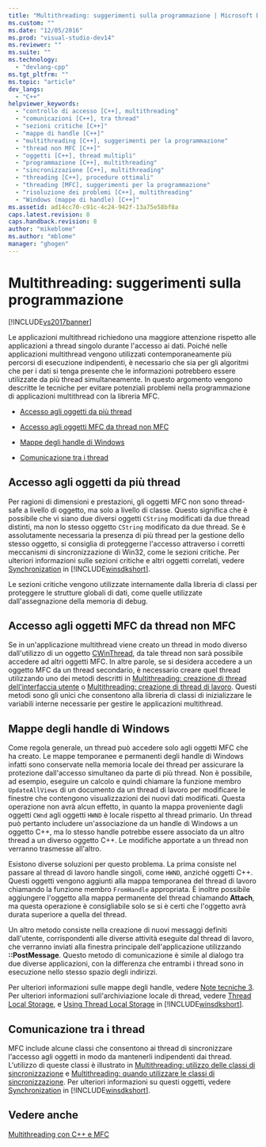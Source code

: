 ```yaml
---
title: "Multithreading: suggerimenti sulla programmazione | Microsoft Docs"
ms.custom: ""
ms.date: "12/05/2016"
ms.prod: "visual-studio-dev14"
ms.reviewer: ""
ms.suite: ""
ms.technology: 
  - "devlang-cpp"
ms.tgt_pltfrm: ""
ms.topic: "article"
dev_langs: 
  - "C++"
helpviewer_keywords: 
  - "controllo di accesso [C++], multithreading"
  - "comunicazioni [C++], tra thread"
  - "sezioni critiche [C++]"
  - "mappe di handle [C++]"
  - "multithreading [C++], suggerimenti per la programmazione"
  - "thread non MFC [C++]"
  - "oggetti [C++], thread multipli"
  - "programmazione [C++], multithreading"
  - "sincronizzazione [C++], multithreading"
  - "threading [C++], procedure ottimali"
  - "threading [MFC], suggerimenti per la programmazione"
  - "risoluzione dei problemi [C++], multithreading"
  - "Windows (mappe di handle) [C++]"
ms.assetid: ad14cc70-c91c-4c24-942f-13a75e58bf8a
caps.latest.revision: 8
caps.handback.revision: 8
author: "mikeblome"
ms.author: "mblome"
manager: "ghogen"
---
```

# Multithreading: suggerimenti sulla programmazione
[!INCLUDE[vs2017banner](../assembler/inline/includes/vs2017banner.md)]

Le applicazioni multithread richiedono una maggiore attenzione rispetto alle applicazioni a thread singolo durante l'accesso ai dati.  Poiché nelle applicazioni multithread vengono utilizzati contemporaneamente più percorsi di esecuzione indipendenti, è necessario che sia per gli algoritmi che per i dati si tenga presente che le informazioni potrebbero essere utilizzate da più thread simultaneamente.  In questo argomento vengono descritte le tecniche per evitare potenziali problemi nella programmazione di applicazioni multithread con la libreria MFC.  
  
-   [Accesso agli oggetti da più thread](#_core_accessing_objects_from_multiple_threads)  
  
-   [Accesso agli oggetti MFC da thread non MFC](#_core_accessing_mfc_objects_from_non.2d.mfc_threads)  
  
-   [Mappe degli handle di Windows](#_core_windows_handle_maps)  
  
-   [Comunicazione tra i thread](#_core_communicating_between_threads)  
  
##  <a name="_core_accessing_objects_from_multiple_threads"></a> Accesso agli oggetti da più thread  
 Per ragioni di dimensioni e prestazioni, gli oggetti MFC non sono thread\-safe a livello di oggetto, ma solo a livello di classe.  Questo significa che è possibile che vi siano due diversi oggetti `CString` modificati da due thread distinti, ma non lo stesso oggetto `CString` modificato da due thread.  Se è assolutamente necessaria la presenza di più thread per la gestione dello stesso oggetto, si consiglia di proteggerne l'accesso attraverso i corretti meccanismi di sincronizzazione di Win32, come le sezioni critiche.  Per ulteriori informazioni sulle sezioni critiche e altri oggetti correlati, vedere [Synchronization](http://msdn.microsoft.com/library/windows/desktop/ms686353) in [!INCLUDE[winsdkshort](../atl/reference/includes/winsdkshort_md.md)].  
  
 Le sezioni critiche vengono utilizzate internamente dalla libreria di classi per proteggere le strutture globali di dati, come quelle utilizzate dall'assegnazione della memoria di debug.  
  
##  <a name="_core_accessing_mfc_objects_from_non.2d.mfc_threads"></a> Accesso agli oggetti MFC da thread non MFC  
 Se in un'applicazione multithread viene creato un thread in modo diverso dall'utilizzo di un oggetto [CWinThread](../mfc/reference/cwinthread-class.md), da tale thread non sarà possibile accedere ad altri oggetti MFC.  In altre parole, se si desidera accedere a un oggetto MFC da un thread secondario, è necessario creare quel thread utilizzando uno dei metodi descritti in [Multithreading: creazione di thread dell'interfaccia utente](../parallel/multithreading-creating-user-interface-threads.md) o [Multithreading: creazione di thread di lavoro](../parallel/multithreading-creating-worker-threads.md).  Questi metodi sono gli unici che consentono alla libreria di classi di inizializzare le variabili interne necessarie per gestire le applicazioni multithread.  
  
##  <a name="_core_windows_handle_maps"></a> Mappe degli handle di Windows  
 Come regola generale, un thread può accedere solo agli oggetti MFC che ha creato.  Le mappe temporanee e permanenti degli handle di Windows infatti sono conservate nella memoria locale dei thread per assicurare la protezione dall'accesso simultaneo da parte di più thread.  Non è possibile, ad esempio, eseguire un calcolo e quindi chiamare la funzione membro `UpdateAllViews` di un documento da un thread di lavoro per modificare le finestre che contengono visualizzazioni dei nuovi dati modificati.  Questa operazione non avrà alcun effetto, in quanto la mappa proveniente dagli oggetti `CWnd` agli oggetti `HWND` è locale rispetto al thread primario.  Un thread può pertanto includere un'associazione da un handle di Windows a un oggetto C\+\+, ma lo stesso handle potrebbe essere associato da un altro thread a un diverso oggetto C\+\+.  Le modifiche apportate a un thread non verranno trasmesse all'altro.  
  
 Esistono diverse soluzioni per questo problema.  La prima consiste nel passare al thread di lavoro handle singoli, come `HWND`, anziché oggetti C\+\+.  Questi oggetti vengono aggiunti alla mappa temporanea del thread di lavoro chiamando la funzione membro `FromHandle` appropriata.  È inoltre possibile aggiungere l'oggetto alla mappa permanente del thread chiamando **Attach**, ma questa operazione è consigliabile solo se si è certi che l'oggetto avrà durata superiore a quella del thread.  
  
 Un altro metodo consiste nella creazione di nuovi messaggi definiti dall'utente, corrispondenti alle diverse attività eseguite dal thread di lavoro, che verranno inviati alla finestra principale dell'applicazione utilizzando **::PostMessage**.  Questo metodo di comunicazione è simile al dialogo tra due diverse applicazioni, con la differenza che entrambi i thread sono in esecuzione nello stesso spazio degli indirizzi.  
  
 Per ulteriori informazioni sulle mappe degli handle, vedere [Note tecniche 3](../mfc/tn003-mapping-of-windows-handles-to-objects.md).  Per ulteriori informazioni sull'archiviazione locale di thread, vedere [Thread Local Storage](http://msdn.microsoft.com/library/windows/desktop/ms686749), e [Using Thread Local Storage](http://msdn.microsoft.com/library/windows/desktop/ms686991) in [!INCLUDE[winsdkshort](../atl/reference/includes/winsdkshort_md.md)].  
  
##  <a name="_core_communicating_between_threads"></a> Comunicazione tra i thread  
 MFC include alcune classi che consentono ai thread di sincronizzare l'accesso agli oggetti in modo da mantenerli indipendenti dai thread.  L'utilizzo di queste classi è illustrato in [Multithreading: utilizzo delle classi di sincronizzazione](../parallel/multithreading-how-to-use-the-synchronization-classes.md) e [Multithreading: quando utilizzare le classi di sincronizzazione](../parallel/multithreading-when-to-use-the-synchronization-classes.md).  Per ulteriori informazioni su questi oggetti, vedere [Synchronization](http://msdn.microsoft.com/library/windows/desktop/ms686353) in [!INCLUDE[winsdkshort](../atl/reference/includes/winsdkshort_md.md)].  
  
## Vedere anche  
 [Multithreading con C\+\+ e MFC](../parallel/multithreading-with-cpp-and-mfc.md)